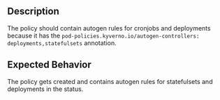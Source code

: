 ## Description

The policy should contain autogen rules for cronjobs and deployments because it has the `pod-policies.kyverno.io/autogen-controllers: deployments,statefulsets` annotation.

## Expected Behavior

The policy gets created and contains autogen rules for statefulsets and deployments in the status.

